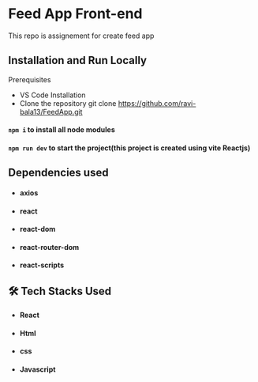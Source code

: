 # Feed App Front-end
This repo is assignement for create feed app


## Installation and Run Locally
Prerequisites

- VS Code
  Installation
- Clone the repository
 git clone  https://github.com/ravi-bala13/FeedApp.git


#### `npm i`    to install all node modules
#### `npm run dev`  to start the project(this project is created using vite Reactjs)

## Dependencies used

- #### axios
- #### react
- #### react-dom
- #### react-router-dom
- #### react-scripts

## 🛠 Tech Stacks Used

- #### React
- #### Html
- #### css
- #### Javascript
